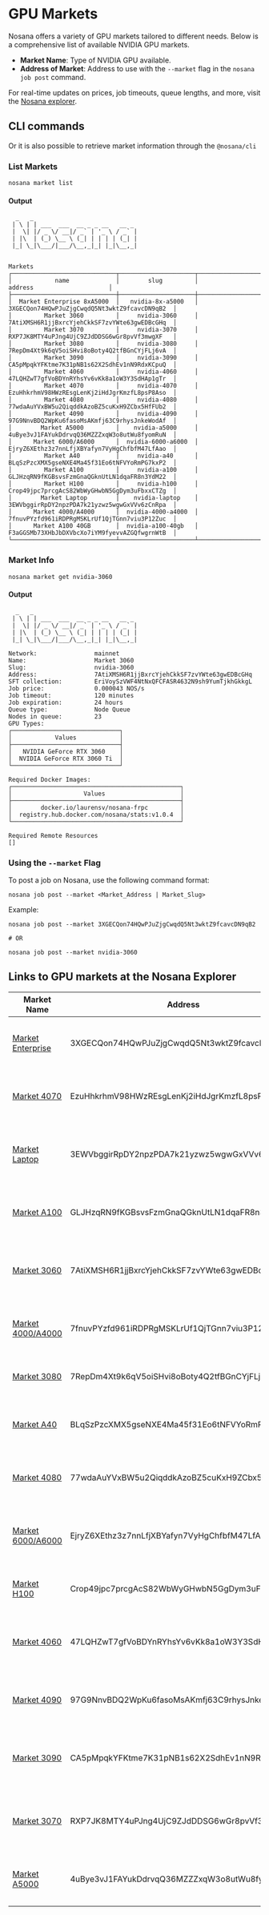 # GPU Markets

Nosana offers a variety of GPU markets tailored to different needs. Below is a comprehensive list of available NVIDIA GPU markets. 

- **Market Name**: Type of NVIDIA GPU available.
- **Address of Market**: Address to use with the `--market` flag in the `nosana job post` command.

For real-time updates on prices, job timeouts, queue lengths, and more, visit the [Nosana explorer](https://explorer.nosana.com/markets).

## CLI commands

Or it is also possible to retrieve market information through the `@nosana/cli`

### List Markets

```sh:no-line-numbers
nosana market list
```

#### Output

```sh:no-line-numbers
  _   _
 | \ | | ___  ___  __ _ _ __   __ _
 |  \| |/ _ \/ __|/ _` | '_ \ / _` |
 | |\  | (_) \__ \ (_| | | | | (_| |
 |_| \_|\___/|___/\__,_|_| |_|\__,_|


Markets
┌─────────────────────────────┬─────────────────────┬────────────────────────────────────────────────┐
│            name             │        slug         │                    address                     │
├─────────────────────────────┼─────────────────────┼────────────────────────────────────────────────┤
│  Market Enterprise 8xA5000  │   nvidia-8x-a5000   │  3XGECQon74HQwPJuZjgCwqdQ5Nt3wktZ9fcavcDN9qB2  │
│         Market 3060         │     nvidia-3060     │  7AtiXMSH6R1jjBxrcYjehCkkSF7zvYWte63gwEDBcGHq  │
│         Market 3070         │     nvidia-3070     │  RXP7JK8MTY4uPJng4UjC9ZJdDDSG6wGr8pvVf3mwgXF   │
│         Market 3080         │     nvidia-3080     │  7RepDm4Xt9k6qV5oiSHvi8oBoty4Q2tfBGnCYjFLj6vA  │
│         Market 3090         │     nvidia-3090     │  CA5pMpqkYFKtme7K31pNB1s62X2SdhEv1nN9RdxKCpuQ  │
│         Market 4060         │     nvidia-4060     │  47LQHZwT7gfVoBDYnRYhsYv6vKk8a1oW3Y3SdHAp1gTr  │
│         Market 4070         │     nvidia-4070     │  EzuHhkrhmV98HWzREsgLenKj2iHdJgrKmzfL8psP8Aso  │
│         Market 4080         │     nvidia-4080     │  77wdaAuYVxBW5u2QiqddkAzoBZ5cuKxH9ZCbx5HfFUb2  │
│         Market 4090         │     nvidia-4090     │  97G9NnvBDQ2WpKu6fasoMsAKmfj63C9rhysJnkeWodAf  │
│        Market A5000         │    nvidia-a5000     │  4uBye3vJ1FAYukDdrvqQ36MZZZxqW3o8utWu8fyomRuN  │
│      Market 6000/A6000      │  nvidia-6000-a6000  │  EjryZ6XEthz3z7nnLfjXBYafyn7VyHgChfbfM47LfAao  │
│         Market A40          │     nvidia-a40      │  BLqSzPzcXMX5gseNXE4Ma45f31Eo6tNFVYoRmPG7kxP2  │
│         Market A100         │     nvidia-a100     │  GLJHzqRN9fKGBsvsFzmGnaQGknUtLN1dqaFR8n3YdM22  │
│         Market H100         │     nvidia-h100     │  Crop49jpc7prcgAcS82WbWyGHwbN5GgDym3uFbxxCTZg  │
│        Market Laptop        │    nvidia-laptop    │  3EWVbggirRpDY2npzPDA7k21yzwz5wgwGxVVv6zCnRpa  │
│      Market 4000/A4000      │  nvidia-4000-a4000  │  7fnuvPYzfd961iRDPRgMSKLrUf1QjTGnn7viu3P12Zuc  │
│      Market A100 40GB       │  nvidia-a100-40gb   │  F3aGGSMb73XHbJbDXVbcXo7iYM9fyevvAZGQfwgrnWtB  │
└─────────────────────────────┴─────────────────────┴────────────────────────────────────────────────┘
```

### Market Info

```sh:no-line-numbers
nosana market get nvidia-3060
```

#### Output

```sh:no-line-numbers
  _   _
 | \ | | ___  ___  __ _ _ __   __ _
 |  \| |/ _ \/ __|/ _` | '_ \ / _` |
 | |\  | (_) \__ \ (_| | | | | (_| |
 |_| \_|\___/|___/\__,_|_| |_|\__,_|

Network:                mainnet
Name:                   Market 3060
Slug:                   nvidia-3060
Address:                7AtiXMSH6R1jjBxrcYjehCkkSF7zvYWte63gwEDBcGHq
SFT collection:         EriVoySzVWF4NtNxQFCFASR4632N9sh9YumTjkhGkkgL
Job price:              0.000043 NOS/s
Job timeout:            120 minutes
Job expiration:         24 hours
Queue type:             Node Queue
Nodes in queue:         23
GPU Types:
┌──────────────────────────────┐
│            Values            │
├──────────────────────────────┤
│   NVIDIA GeForce RTX 3060    │
│  NVIDIA GeForce RTX 3060 Ti  │
└──────────────────────────────┘

Required Docker Images:
┌───────────────────────────────────────────────┐
│                    Values                     │
├───────────────────────────────────────────────┤
│        docker.io/laurensv/nosana-frpc         │
│  registry.hub.docker.com/nosana/stats:v1.0.4  │
└───────────────────────────────────────────────┘

Required Remote Resources
[]
```

### Using the `--market` Flag

To post a job on Nosana, use the following command format:

```sh:no-line-numbers
nosana job post --market <Market_Address | Market_Slug>
```

Example:

```sh:no-line-numbers
nosana job post --market 3XGECQon74HQwPJuZjgCwqdQ5Nt3wktZ9fcavcDN9qB2

# OR

nosana job post --market nvidia-3060
```

## Links to GPU markets at the Nosana Explorer

| Market Name         |  Address | Description |
|---------------------|----------|-------------|
| [Market Enterprise](https://explorer.nosana.com/markets/3XGECQon74HQwPJuZjgCwqdQ5Nt3wktZ9fcavcDN9qB2)   |   3XGECQon74HQwPJuZjgCwqdQ5Nt3wktZ9fcavcDN9qB2   | High-performance GPUs for enterprise-level tasks. |
| [Market 4070](https://explorer.nosana.com/markets/EzuHhkrhmV98HWzREsgLenKj2iHdJgrKmzfL8psP8Aso)         |   EzuHhkrhmV98HWzREsgLenKj2iHdJgrKmzfL8psP8Aso   | Mid-range GPUs suitable for gaming and development. |
| [Market Laptop](https://explorer.nosana.com/markets/3EWVbggirRpDY2npzPDA7k21yzwz5wgwGxVVv6zCnRpa)       |   3EWVbggirRpDY2npzPDA7k21yzwz5wgwGxVVv6zCnRpa   | GPUs optimized for laptop use, balancing power and efficiency. |
| [Market A100](https://explorer.nosana.com/markets/GLJHzqRN9fKGBsvsFzmGnaQGknUtLN1dqaFR8n3YdM22)         |   GLJHzqRN9fKGBsvsFzmGnaQGknUtLN1dqaFR8n3YdM22   | High-end GPUs for AI and deep learning applications. |
| [Market 3060](https://explorer.nosana.com/markets/7AtiXMSH6R1jjBxrcYjehCkkSF7zvYWte63gwEDBcGHq)         |   7AtiXMSH6R1jjBxrcYjehCkkSF7zvYWte63gwEDBcGHq   | Budget-friendly GPUs for casual use and entry-level gaming. |
| [Market 4000/A4000](https://explorer.nosana.com/markets/7fnuvPYzfd961iRDPRgMSKLrUf1QjTGnn7viu3P12Zuc)   |   7fnuvPYzfd961iRDPRgMSKLrUf1QjTGnn7viu3P12Zuc   | Versatile GPUs suitable for a wide range of tasks. |
| [Market 3080](https://explorer.nosana.com/markets/7RepDm4Xt9k6qV5oiSHvi8oBoty4Q2tfBGnCYjFLj6vA)         |   7RepDm4Xt9k6qV5oiSHvi8oBoty4Q2tfBGnCYjFLj6vA   | High-performance gaming GPUs. |
| [Market A40](https://explorer.nosana.com/markets/BLqSzPzcXMX5gseNXE4Ma45f31Eo6tNFVYoRmPG7kxP2)          |   BLqSzPzcXMX5gseNXE4Ma45f31Eo6tNFVYoRmPG7kxP2   | Professional-grade GPUs for rendering and simulations. |
| [Market 4080](https://explorer.nosana.com/markets/77wdaAuYVxBW5u2QiqddkAzoBZ5cuKxH9ZCbx5HfFUb2)         |   77wdaAuYVxBW5u2QiqddkAzoBZ5cuKxH9ZCbx5HfFUb2   | Next-gen GPUs for high-end gaming and development. |
| [Market 6000/A6000](https://explorer.nosana.com/markets/EjryZ6XEthz3z7nnLfjXBYafyn7VyHgChfbfM47LfAao)   |   EjryZ6XEthz3z7nnLfjXBYafyn7VyHgChfbfM47LfAao   | Top-tier GPUs for intensive workloads and simulations. |
| [Market H100](https://explorer.nosana.com/markets/Crop49jpc7prcgAcS82WbWyGHwbN5GgDym3uFbxxCTZg)         |   Crop49jpc7prcgAcS82WbWyGHwbN5GgDym3uFbxxCTZg   | Cutting-edge GPUs for AI and machine learning. |
| [Market 4060](https://explorer.nosana.com/markets/47LQHZwT7gfVoBDYnRYhsYv6vKk8a1oW3Y3SdHAp1gTr)         |   47LQHZwT7gfVoBDYnRYhsYv6vKk8a1oW3Y3SdHAp1gTr   | Affordable GPUs with good performance for budget builds. |
| [Market 4090](https://explorer.nosana.com/markets/97G9NnvBDQ2WpKu6fasoMsAKmfj63C9rhysJnkeWodAf)         |   97G9NnvBDQ2WpKu6fasoMsAKmfj63C9rhysJnkeWodAf   | Top-of-the-line GPUs for the ultimate gaming experience. |
| [Market 3090](https://explorer.nosana.com/markets/CA5pMpqkYFKtme7K31pNB1s62X2SdhEv1nN9RdxKCpuQ)         |   CA5pMpqkYFKtme7K31pNB1s62X2SdhEv1nN9RdxKCpuQ   | High-performance GPUs for gaming and professional tasks. |
| [Market 3070](https://explorer.nosana.com/markets/RXP7JK8MTY4uPJng4UjC9ZJdDDSG6wGr8pvVf3mwgXF)          |   RXP7JK8MTY4uPJng4UjC9ZJdDDSG6wGr8pvVf3mwgXF    | GPUs offering a good balance of performance and cost. |
| [Market A5000](https://explorer.nosana.com/markets/4uBye3vJ1FAYukDdrvqQ36MZZZxqW3o8utWu8fyomRuN)        |   4uBye3vJ1FAYukDdrvqQ36MZZZxqW3o8utWu8fyomRuN   | High-performance GPUs for professional workloads. |

